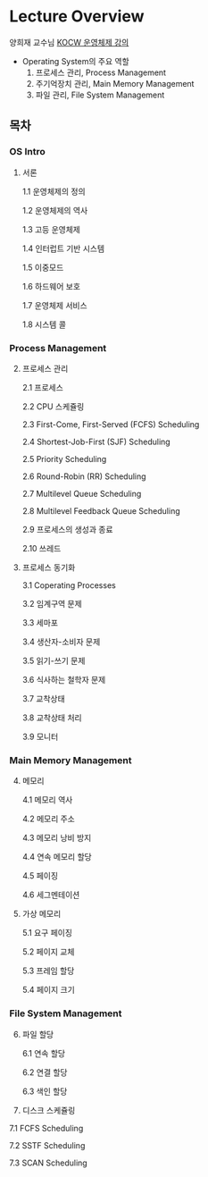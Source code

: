 # Lecture Overview

양희재 교수님 [KOCW 운영체제 강의](http://www.kocw.net/home/cview.do?cid=5c3c30382c7bbcf6)

- Operating System의 주요 역할
  1. 프로세스 관리, Process Management
  2. 주기억장치 관리, Main Memory Management
  3. 파일 관리, File System Management



## 목차

### OS Intro

1. 서론

   1.1 운영체제의 정의

   1.2 운영체제의 역사

   1.3 고등 운영체제

   1.4 인터럽트 기반 시스템

   1.5 이중모드

   1.6 하드웨어 보호

   1.7 운영체제 서비스

   1.8 시스템 콜



### Process Management

2. 프로세스 관리

   2.1 프로세스

   2.2 CPU 스케쥴링

   2.3 First-Come, First-Served (FCFS) Scheduling

   2.4 Shortest-Job-First (SJF) Scheduling

   2.5 Priority Scheduling

   2.6 Round-Robin (RR) Scheduling

   2.7 Multilevel Queue Scheduling

   2.8 Multilevel Feedback Queue Scheduling

   2.9 프로세스의 생성과 종료

   2.10 쓰레드

3. 프로세스 동기화

   3.1 Coperating Processes

   3.2 임계구역 문제

   3.3 세마포

   3.4 생산자-소비자 문제

   3.5 읽기-쓰기 문제

   3.6 식사하는 철학자 문제

   3.7 교착상태

   3.8 교착상태 처리

   3.9 모니터



### Main Memory Management

4. 메모리

   4.1 메모리 역사

   4.2 메모리 주소

   4.3 메모리 낭비 방지

   4.4 연속 메모리 할당

   4.5 페이징

   4.6 세그멘테이션

5. 가상 메모리

   5.1 요구 페이징

   5.2 페이지 교체

   5.3 프레임 할당

   5.4 페이지 크기



### File System Management

6. 파일 할당

   6.1 연속 할당

   6.2 연결 할당

   6.3 색인 할당

7.  디스크 스케쥴링

   7.1 FCFS Scheduling

   7.2 SSTF Scheduling

   7.3 SCAN Scheduling